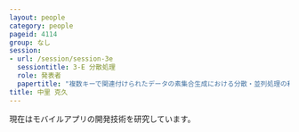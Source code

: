 ```yaml
---
layout: people
category: people
pageid: 4114
group: なし
session:
- url: /session/session-3e
  sessiontitle: 3-E 分散処理
  role: 発表者
  papertitle: "複数キーで関連付けられたデータの素集合生成における分散・並列処理の利用"
title: 中里 克久
---
```

現在はモバイルアプリの開発技術を研究しています。
